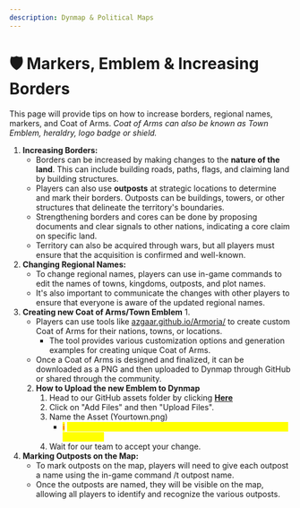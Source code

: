 ```yaml
---
description: Dynmap & Political Maps
---
```


# 🛡️ Markers, Emblem & Increasing Borders

This page will provide tips on how to increase borders, regional names, markers, and Coat of Arms. _Coat of Arms can also be known as Town Emblem, heraldry,  logo badge or shield._

1. **Increasing Borders:**
   * Borders can be increased by making changes to the **nature of the land**. This can include building roads, paths, flags, and claiming land by building structures.
   * Players can also use **outposts** at strategic locations to determine and mark their borders. Outposts can be buildings, towers, or other structures that delineate the territory's boundaries.
   * Strengthening borders and cores can be done by proposing documents and clear signals to other nations, indicating a core claim on specific land.
   * Territory can also be acquired through wars, but all players must ensure that the acquisition is confirmed and well-known.
2. **Changing Regional Names:**
   * To change regional names, players can use in-game commands to edit the names of towns, kingdoms, outposts, and plot names.
   * It's also important to communicate the changes with other players to ensure that everyone is aware of the updated regional names.
3. **Creating new Coat of Arms/Town Emblem**
   1.
      * Players can use tools like [azgaar.github.io/Armoria/](https://azgaar.github.io/Armoria/) to create custom Coat of Arms for their nations, towns, or locations.
        * The tool provides various customization options and generation examples for creating unique Coat of Arms.
      * Once a Coat of Arms is designed and finalized, it can be downloaded as a PNG and then uploaded to Dynmap through GitHub or shared through the community.
   2. **How to Upload the new Emblem to Dynmap**
      1. Head to our GitHub assets folder by clicking [**Here**](https://github.com/SwineFeather/Nordics/tree/main/.gitbook/assets)
      2. Click on "Add Files" and then "Upload Files".
      3. Name the Asset (Yourtown.png)
         * <mark style="color:red;">ℹ</mark> <mark style="color:yellow;">If the Asset name is not .png, GitHub won't recognize it as a picture file.</mark>
      4. Wait for our team to accept your change.
4. **Marking Outposts on the Map:**
   * To mark outposts on the map, players will need to give each outpost a name using the in-game command /t outpost name.
   * Once the outposts are named, they will be visible on the map, allowing all players to identify and recognize the various outposts.
